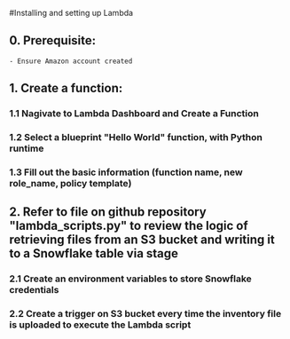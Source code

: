 #Installing and setting up Lambda

## 0. Prerequisite:
	- Ensure Amazon account created

## 1. Create a function:
### 1.1 Nagivate to Lambda Dashboard and Create a Function
### 1.2 Select a blueprint "Hello World" function, with Python runtime
### 1.3 Fill out the basic information (function name, new role_name, policy template)

## 2. Refer to file on github repository "lambda_scripts.py" to review the logic of retrieving files from an S3 bucket and writing it to a Snowflake table via stage
### 2.1 Create an environment variables to store Snowflake credentials
### 2.2 Create a trigger on S3 bucket every time the inventory file is uploaded to execute the Lambda script




